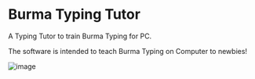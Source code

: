 # Burma Typing Tutor
A Typing Tutor to train Burma Typing for PC. 

The software is intended to teach Burma Typing on Computer to newbies!

![image](https://github.com/SaingHmineTun/TMKTypingTutor/assets/41017501/df58f847-33cc-4ba0-a966-4fd2f4e77967)

